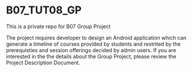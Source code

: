 # B07_TUT08_GP

This is a private repo for B07 Group Project

The project requires developer to design an Android application which can generate a timeline of courses provided by students and restrited by the prerequisties and session offerings decided by admin users.
If you are interested in the the details about the Group Project, please review the Project Description Document. 
